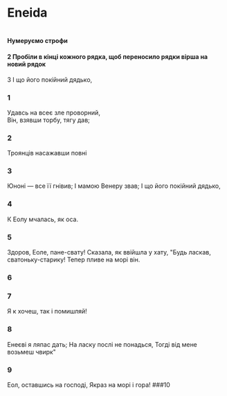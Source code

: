 # Eneida
#
#### Нумеруємо строфи
#### 2 Пробіли в кінці кожного рядка, щоб переносило рядки вірша на новий рядок

3
І що його покійний дядько,

### 1
Удавсь на всеє зле проворний,  
Він, взявши торбу, тягу дав;  
### 2
Троянців насажавши повні
### 3
Юноні — все її гнівив;
І мамою Венеру звав;
І що його покійний дядько,
### 4
К Еолу мчалась, як оса.
### 5
Здоров, Еоле, пане-свату!
Сказала, як ввійшла у хату,
"Будь ласкав, сватоньку-старику!
Тепер пливе на морі він.
### 6
### 7
Я к хочеш, так і помишляй!  
### 8
Енеєві я ляпас дать;
На ласку послі не понадься,
Тогді від мене возьмеш чвирк"
### 9
Еол, оставшись на господі,
Якраз на морі і гора!
###10
